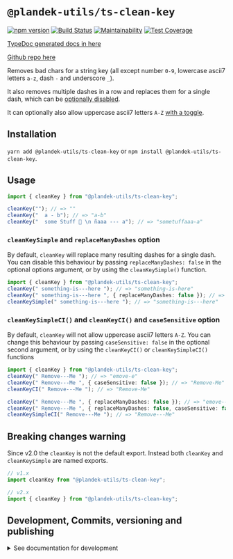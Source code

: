 # `@plandek-utils/ts-clean-key`

[![npm version](https://badge.fury.io/js/%40plandek-utils%2Fts-clean-key.svg)](https://badge.fury.io/js/%40plandek-utils%2Fts-clean-key)
[![Build Status](https://travis-ci.org/plandek-utils/ts-clean-key.svg?branch=master)](https://travis-ci.org/plandek-utils/ts-clean-key)
[![Maintainability](https://api.codeclimate.com/v1/badges/0a2ee0323272ad4910b5/maintainability)](https://codeclimate.com/github/plandek-utils/ts-clean-key/maintainability)
[![Test Coverage](https://api.codeclimate.com/v1/badges/0a2ee0323272ad4910b5/test_coverage)](https://codeclimate.com/github/plandek-utils/ts-clean-key/test_coverage)

[TypeDoc generated docs in here](https://plandek-utils.github.io/ts-clean-key)

[Github repo here](https://github.com/plandek-utils/ts-clean-key)

Removes bad chars for a string key (all except number `0-9`, lowercase ascii7 letters `a-z`, dash `-` and underscore `_`).

It also removes multiple dashes in a row and replaces them for a single dash, which  can be [optionally disabled](#cleankeysimple-and-replacemanydashes-option).

It can optionally also allow uppercase ascii7 letters `A-Z` [with a toggle](#cleankeysimpleci-and-cleankeyci-and-casesensitive-option).

## Installation

`yarn add @plandek-utils/ts-clean-key` or `npm install @plandek-utils/ts-clean-key`.

## Usage

```typescript
import { cleanKey } from "@plandek-utils/ts-clean-key";

cleanKey(""); // => ""
cleanKey("  a - b"); // => "a-b"
cleanKey("  some Stuff 🚀 \n ñaaa --- a"); // => "sometuffaaa-a"
```

### `cleanKeySimple` and `replaceManyDashes` option

By default, `cleanKey` will replace many resulting dashes for a single dash. You can disable this behaviour by passing `replaceManyDashes: false` in the optional options argument, or by using the `cleanKeySimple()` function.

```typescript
import { cleanKey } from "@plandek-utils/ts-clean-key";
cleanKey(" something-is---here "); // => "something-is-here"
cleanKey(" something-is---here ", { replaceManyDashes: false }); // => "something-is---here"
cleanKeySimple(" something-is---here "); // => "something-is---here"
```

### `cleanKeySimpleCI()` and `cleanKeyCI()` and `caseSensitive` option

By default, `cleanKey` will not allow uppercase ascii7 letters `A-Z`. You can change this behaviour by passing `caseSensitive: false` in the optional second argument, or by using the `cleanKeyCI()` or `cleanKeySimpleCI()` functions

```typescript
import { cleanKey } from "@plandek-utils/ts-clean-key";
cleanKey(" Remove---Me "); // => "emove-e"
cleanKey(" Remove---Me ", { caseSensitive: false }); // => "Remove-Me"
cleanKeyCI(" Remove---Me "); // => "Remove-Me"

cleanKey(" Remove---Me ", { replaceManyDashes: false }); // => "emove---e"
cleanKey(" Remove---Me ", { replaceManyDashes: false, caseSensitive: false }); // => "Remove---Me"
cleanKeySimpleCI(" Remove---Me "); // => "Remove---Me"
```

## Breaking changes warning

Since v2.0 the `cleanKey` is not the default export. Instead both `cleanKey` and `cleanKeySimple` are named exports.

```typescript
// v1.x
import cleanKey from "@plandek-utils/ts-clean-key";

// v2.x
import { cleanKey } from "@plandek-utils/ts-clean-key";
```

## Development, Commits, versioning and publishing

<details><summary>See documentation for development</summary>
<p>

See [The Typescript-Starter docs](https://github.com/bitjson/typescript-starter#bump-version-update-changelog-commit--tag-release).

### Commits and CHANGELOG

For commits, you should use [`commitizen`](https://github.com/commitizen/cz-cli)

```sh
yarn global add commitizen

#commit your changes:
git cz
```

As typescript-starter docs state:

This project is tooled for [conventional changelog](https://github.com/conventional-changelog/conventional-changelog) to make managing releases easier. See the [standard-version](https://github.com/conventional-changelog/standard-version) documentation for more information on the workflow, or [`CHANGELOG.md`](CHANGELOG.md) for an example.

```sh
# bump package.json version, update CHANGELOG.md, git tag the release
yarn run version
```

You may find a tool like [**`wip`**](https://github.com/bitjson/wip) helpful for managing work in progress before you're ready to create a meaningful commit.

### Creating the first version

Once you are ready to create the first version, run the following (note that `reset` is destructive and will remove all files not in the git repo from the directory).

```sh
# Reset the repo to the latest commit and build everything
yarn run reset && yarn run test && yarn run doc:html

# Then version it with standard-version options. e.g.:
# don't bump package.json version
yarn run version -- --first-release

# Other popular options include:

# PGP sign it:
# $ yarn run version -- --sign

# alpha release:
# $ yarn run version -- --prerelease alpha
```

And after that, remember to [publish the docs](#publish-the-docs).

And finally push the new tags to github and publish the package to npm.

```sh
# Push to git
git push --follow-tags origin master

# Publish to NPM (allowing public access, required if the package name is namespaced like `@somewhere/some-lib`)
yarn publish --access public
```

### Publish the Docs

```sh
yarn run doc:html && yarn run doc:publish
```

This will generate the docs and publish them in github pages.

### Generate a version

There is a single yarn command for preparing a new release. See [One-step publish preparation script in TypeScript-Starter](https://github.com/bitjson/typescript-starter#one-step-publish-preparation-script)

```sh
# Prepare a standard release
yarn prepare-release

# Push to git
git push --follow-tags origin master

# Publish to NPM (allowing public access, required if the package name is namespaced like `@somewhere/some-lib`)
yarn publish --access public
```

</p>
</details>
